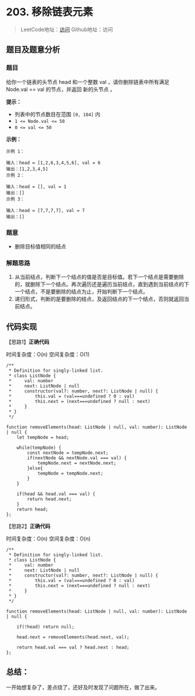 # 203. 移除链表元素

> LeetCode地址：[访问](https://leetcode-cn.com/problems/remove-linked-list-elements/) 
Github地址：访问

## 题目及题意分析

### 题目

给你一个链表的头节点 head 和一个整数 val ，请你删除链表中所有满足 Node.val == val 的节点，并返回 新的头节点 。

**提示：**

- 列表中的节点数目在范围 `[0, 104]` 内
- `1 <= Node.val <= 50`
- `0 <= val <= 50`

**示例：**

```
示例 1：

输入：head = [1,2,6,3,4,5,6], val = 6
输出：[1,2,3,4,5]
示例 2：

输入：head = [], val = 1
输出：[]
示例 3：

输入：head = [7,7,7,7], val = 7
输出：[]

```

### 题意

- 删除目标值相同的结点

### 解题思路

1. 从当前结点，判断下一个结点的值是否是目标值。若下一个结点是需要删除的，就删除下一个结点。再次遍历还是遍历当前结点，直到遇到当前结点的下一个结点，不是要删除的结点为止，开始判断下一个结点。
2. 递归形式，判断的是要删除的结点，及返回结点的下一个结点，否则就返回当前结点。

## 代码实现

【思路1】**正确代码**

时间复杂度：O(n)   空间复杂度：O(1)

```tsx
/**
 * Definition for singly-linked list.
 * class ListNode {
 *     val: number
 *     next: ListNode | null
 *     constructor(val?: number, next?: ListNode | null) {
 *         this.val = (val===undefined ? 0 : val)
 *         this.next = (next===undefined ? null : next)
 *     }
 * }
 */

function removeElements(head: ListNode | null, val: number): ListNode | null {
    let tempNode = head;

    while(tempNode) {
        const nextNode = tempNode.next;
        if(nextNode && nextNode.val === val) {
            tempNode.next = nextNode.next;
        }else{
            tempNode = tempNode.next;
        }
    }

    if(head && head.val === val) {
        return head.next;
    }
    return head;
};
```

【思路2】**正确代码**

时间复杂度：O(n)   空间复杂度：O(n)

```tsx
/**
 * Definition for singly-linked list.
 * class ListNode {
 *     val: number
 *     next: ListNode | null
 *     constructor(val?: number, next?: ListNode | null) {
 *         this.val = (val===undefined ? 0 : val)
 *         this.next = (next===undefined ? null : next)
 *     }
 * }
 */

function removeElements(head: ListNode | null, val: number): ListNode | null {

    if(!head) return null;

    head.next = removeElements(head.next, val);

    return head.val === val ? head.next : head;
};
```

## 总结：

一开始想复杂了，差点绕了，还好及时发现了问题所在，做了出来。